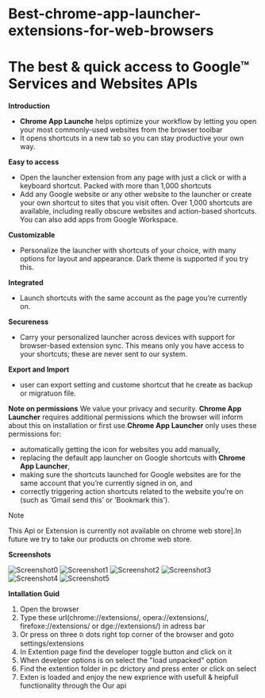 # Best-chrome-app-launcher-extensions-for-web-browsers

# The best & quick  access to Google™ Services and Websites APIs

**Introduction**

* **Chrome  App Launche** helps optimize your workflow by letting you open your most commonly-used websites from the browser toolbar
* It opens shortcuts in a new tab so you can stay productive your own way.

**Easy to access**
* Open the launcher extension from any page with just a click or with a keyboard shortcut. Packed with more than 1,000 shortcuts
* Add any Google website or any other website to the launcher or create your own shortcut to sites that you visit often. Over 1,000 shortcuts are available, including really obscure websites and action-based shortcuts. You can also add apps from Google Workspace.

**Customizable**
* Personalize the launcher with shortcuts of your choice, with many options for layout and appearance. Dark theme is supported if you try this.
  
**Integrated**
* Launch shortcuts with the same account as the page you’re currently on.

**Secureness**
* Carry your personalized launcher across devices with support for browser-based extension sync. This means only you have access to your shortcuts; these are never sent to our system.

**Export and Import**
* user can export setting and custome shortcut that he create as backup or migratuon file.

**Note on permissions**
We value your privacy and security. **Chrome App Launcher** requires additional permissions which the browser will inform about this on installation or first use.**Chrome App Launcher** only uses these permissions for:
- automatically getting the icon for websites you add manually,
- replacing the default app launcher on Google shortcuts with **Chrome App Launcher**,
- making sure the shortcuts launched for Google websites are for the same account that you’re currently signed in on, and
- correctly triggering action shortcuts related to the website you’re on (such as ‘Gmail send this’ or ‘Bookmark this’).
> [!NOTE]
> This Api or Extension is currently not available on chrome web store].In future we try to take our products on chrome web store.

**Screenshots**

![Screenshot0]()
![Screenshot1]()
![Screenshot2]()
![Screenshot3]()
![Screenshot4]()
![Screenshot5](https://drive.google.com/file/d/1TdHB2NhKBtR3Fb5tFM_3O3iwLa091N5p/view?usp=drive_link)
  
**Intallation Guid**
1. Open the browser 
2. Type these url(chrome://extensions/, opera://extensions/, firefoxe://extensions/ or dge://extensions/) in adress bar
3. Or press on three  🕃 dots right top corner of the browser and goto settings/extensions
4. In Extention page find the developer toggle button and click on it
5. When develper options is on select the "load unpacked" option 
6. Find the extention folder in pc drictory and press enter or click on select 
7. Exten is loaded and enjoy the new exprience with usefull & heipfull functionality through the Our api
